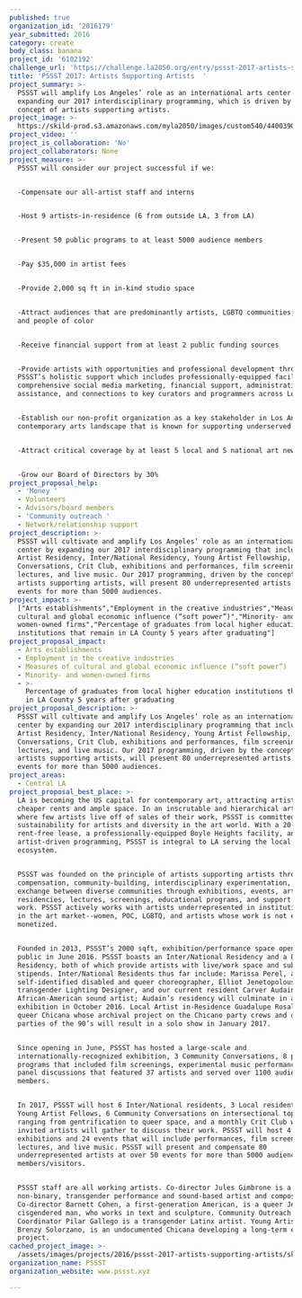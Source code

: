 ```yaml
---
published: true
organization_id: '2016179'
year_submitted: 2016
category: create
body_class: banana
project_id: '6102192'
challenge_url: 'https://challenge.la2050.org/entry/pssst-2017-artists-supporting-artists'
title: 'PSSST 2017: Artists Supporting Artists  '
project_summary: >-
  PSSST will amplify Los Angeles’ role as an international arts center by
  expanding our 2017 interdisciplinary programming, which is driven by the
  concept of artists supporting artists.
project_image: >-
  https://skild-prod.s3.amazonaws.com/myla2050/images/custom540/4400390065741-team91.jpg
project_video: ''
project_is_collaboration: 'No'
project_collaborators: None
project_measure: >-
  PSSST will consider our project successful if we:


  -Compensate our all-artist staff and interns


  -Host 9 artists-in-residence (6 from outside LA, 3 from LA)


  -Present 50 public programs to at least 5000 audience members


  -Pay $35,000 in artist fees


  -Provide 2,000 sq ft in in-kind studio space


  -Attract audiences that are predominantly artists, LGBTQ communities, women,
  and people of color


  -Receive financial support from at least 2 public funding sources


  -Provide artists with opportunities and professional development through
  PSSST’s holistic support which includes professionally-equipped facility,
  comprehensive social media marketing, financial support, administrative
  assistance, and connections to key curators and programmers across Los Angeles


  -Establish our non-profit organization as a key stakeholder in Los Angeles’
  contemporary arts landscape that is known for supporting underserved artists


  -Attract critical coverage by at least 5 local and 5 national art news sources


  -Grow our Board of Directors by 30%
project_proposal_help:
  - 'Money '
  - Volunteers
  - Advisors/board members
  - 'Community outreach '
  - Network/relationship support
project_description: >-
  PSSST will cultivate and amplify Los Angeles’ role as an international arts
  center by expanding our 2017 interdisciplinary programming that includes: LA
  Artist Residency, Inter/National Residency, Young Artist Fellowship, Community
  Conversations, Crit Club, exhibitions and performances, film screenings,
  lectures, and live music. Our 2017 programming, driven by the concept of
  artists supporting artists, will present 80 underrepresented artists at 50
  events for more than 5000 audiences.
project_impact: >-
  ["Arts establishments","Employment in the creative industries","Measures of
  cultural and global economic influence (“soft power”)","Minority- and
  women-owned firms","Percentage of graduates from local higher education
  institutions that remain in LA County 5 years after graduating"]
project_proposal_impact:
  - Arts establishments
  - Employment in the creative industries
  - Measures of cultural and global economic influence (“soft power”)
  - Minority- and women-owned firms
  - >-
    Percentage of graduates from local higher education institutions that remain
    in LA County 5 years after graduating
project_proposal_description: >-
  PSSST will cultivate and amplify Los Angeles’ role as an international arts
  center by expanding our 2017 interdisciplinary programming that includes: LA
  Artist Residency, Inter/National Residency, Young Artist Fellowship, Community
  Conversations, Crit Club, exhibitions and performances, film screenings,
  lectures, and live music. Our 2017 programming, driven by the concept of
  artists supporting artists, will present 80 underrepresented artists at 50
  events for more than 5000 audiences.
project_areas:
  - Central LA
project_proposal_best_place: >-
  LA is becoming the US capital for contemporary art, attracting artists through
  cheaper rents and ample space. In an inscrutable and hierarchical art world,
  where few artists live off of sales of their work, PSSST is committed to
  sustainability for artists and diversity in the art world. With a 20-year
  rent-free lease, a professionally-equipped Boyle Heights facility, and
  artist-driven programming, PSSST is integral to LA serving the local arts
  ecosystem. 


  PSSST was founded on the principle of artists supporting artists through fair
  compensation, community-building, interdisciplinary experimentation, and
  exchange between diverse communities through exhibitions, events, artist
  residencies, lectures, screenings, educational programs, and support for new
  work. PSSST actively works with artists underrepresented in institutions and
  in the art market--women, POC, LGBTQ, and artists whose work is not easily
  monetized.


  Founded in 2013, PSSST’s 2000 sqft, exhibition/performance space opened to the
  public in June 2016. PSSST boasts an Inter/National Residency and a Local
  Residency, both of which provide artists with live/work space and substantial
  stipends. Inter/National Residents thus far include: Marissa Perel, a
  self-identified disabled and queer choreographer, Elliot Jenetopolous, a
  transgender Lighting Designer, and our current resident Carver Audain, an
  African-American sound artist; Audain’s residency will culminate in a solo
  exhibition in October 2016. Local Artist in-Residence Guadalupe Rosales is a
  queer Chicana whose archival project on the Chicano party crews and ditch
  parties of the 90’s will result in a solo show in January 2017. 


  Since opening in June, PSSST has hosted a large-scale and
  internationally-recognized exhibition, 3 Community Conversations, 8 public
  programs that included film screenings, experimental music performances, and
  panel discussions that featured 37 artists and served over 1100 audience
  members. 


  In 2017, PSSST will host 6 Inter/National residents, 3 Local residents, 2
  Young Artist Fellows, 6 Community Conversations on intersectional topics
  ranging from gentrification to queer space, and a monthly Crit Club where 15
  invited artists will gather to discuss their work. PSSST will host 4
  exhibitions and 24 events that will include performances, film screenings,
  lectures, and live music. PSSST will present and compensate 80
  underrepresented artists at over 50 events for more than 5000 audience
  members/visitors. 


  PSSST staff are all working artists. Co-director Jules Gimbrone is a queer,
  non-binary, transgender performance and sound-based artist and composer.
  Co-director Barnett Cohen, a first-generation American, is a queer Jewish
  cisgendered man, who works in text and sculpture. Community Outreach
  Coordinator Pilar Gallego is a transgender Latinx artist. Young Artist Fellow,
  Brenzy Solorzano, is an undocumented Chicana developing a long-term exhibition
  project.
cached_project_image: >-
  /assets/images/projects/2016/pssst-2017-artists-supporting-artists/skild-prod.s3.amazonaws.com/myla2050/images/custom540/4400390065741-team91.jpg
organization_name: PSSST
organization_website: www.pssst.xyz

---
```

